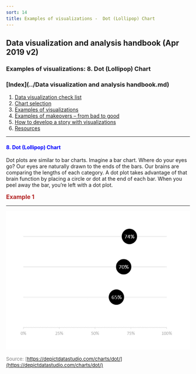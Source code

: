 ```yaml
---
sort: 14
title: Examples of visualizations -  Dot (Lollipop) Chart
---
```


## Data visualization and analysis handbook (Apr 2019 v2)
###  Examples of visualizations: 8. Dot (Lollipop) Chart

### [Index](../Data visualization and analysis handbook.md)

1. [Data visualization check list](1_checklist.md)
1. [Chart selection](2_chartselection.md)
1. [Examples of visualizations](3_chartindex.md)
1. [Examples of makeovers – from bad to good](4_makeover.md)
1. [How to develop a story with visualizations](5_story.md)
1. [Resources](6_resources.md)


***


#### <span style="color:blue; ">8. Dot (Lollipop) Chart </span>

Dot plots are similar to bar charts. Imagine a bar chart. Where do your eyes go? Our eyes are naturally drawn to the ends of the bars. Our brains are comparing the lengths of each category. A dot plot takes advantage of that brain function by placing a circle or dot at the end of each bar. When you peel away the bar, you’re left with a dot plot.


<span style="color:FireBrick; font-size:12pt; font-weight : bold;">Example 1</Span>

***

![png](img/Picture18.png)

<span style="color:gray; font-size:10pt;">Source: [https://depictdatastudio.com/charts/dot/](https://depictdatastudio.com/charts/dot/)</span>



